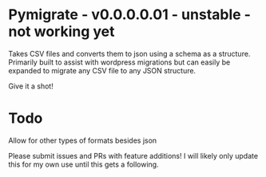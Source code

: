 # Pymigrate - v0.0.0.0.01 - unstable - not working yet

Takes CSV files and converts them to json using a schema as a structure. Primarily built to assist with wordpress migrations but can easily be expanded to migrate any CSV file to any JSON structure.

Give it a shot!

# Todo
Allow for other types of formats besides json

Please submit issues and PRs with feature additions! I will likely only update this for my own use until this gets a following.
